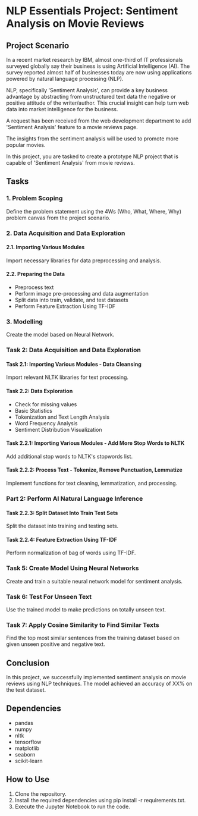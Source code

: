 # NLP Essentials Project: Sentiment Analysis on Movie Reviews

## Project Scenario

In a recent market research by IBM, almost one-third of IT professionals surveyed globally say their business is using Artificial Intelligence (AI). The survey reported almost half of businesses today are now using applications powered by natural language processing (NLP).

NLP, specifically 'Sentiment Analysis', can provide a key business advantage by abstracting from unstructured text data the negative or positive attitude of the writer/author. This crucial insight can help turn web data into market intelligence for the business.

A request has been received from the web development department to add 'Sentiment Analysis' feature to a movie reviews page.

The insights from the sentiment analysis will be used to promote more popular movies.

In this project, you are tasked to create a prototype NLP project that is capable of 'Sentiment Analysis' from movie reviews.

## Tasks

### 1. Problem Scoping
Define the problem statement using the 4Ws (Who, What, Where, Why) problem canvas from the project scenario.

### 2. Data Acquisition and Data Exploration
#### 2.1. Importing Various Modules
Import necessary libraries for data preprocessing and analysis.

#### 2.2. Preparing the Data
- Preprocess text
- Perform image pre-processing and data augmentation
- Split data into train, validate, and test datasets
- Perform Feature Extraction Using TF-IDF

### 3. Modelling
Create the model based on Neural Network.

### Task 2: Data Acquisition and Data Exploration
#### Task 2.1: Importing Various Modules - Data Cleansing
Import relevant NLTK libraries for text processing.

#### Task 2.2: Data Exploration
- Check for missing values
- Basic Statistics
- Tokenization and Text Length Analysis
- Word Frequency Analysis
- Sentiment Distribution Visualization

#### Task 2.2.1: Importing Various Modules - Add More Stop Words to NLTK
Add additional stop words to NLTK's stopwords list.

#### Task 2.2.2: Process Text - Tokenize, Remove Punctuation, Lemmatize
Implement functions for text cleaning, lemmatization, and processing.

### Part 2: Perform AI Natural Language Inference
#### Task 2.2.3: Split Dataset Into Train Test Sets
Split the dataset into training and testing sets.

#### Task 2.2.4: Feature Extraction Using TF-IDF
Perform normalization of bag of words using TF-IDF.

### Task 5: Create Model Using Neural Networks
Create and train a suitable neural network model for sentiment analysis.

### Task 6: Test For Unseen Text
Use the trained model to make predictions on totally unseen text.

### Task 7: Apply Cosine Similarity to Find Similar Texts
Find the top most similar sentences from the training dataset based on given unseen positive and negative text.

## Conclusion
In this project, we successfully implemented sentiment analysis on movie reviews using NLP techniques. The model achieved an accuracy of XX% on the test dataset.

## Dependencies
- pandas
- numpy
- nltk
- tensorflow
- matplotlib
- seaborn
- scikit-learn

## How to Use
1. Clone the repository.
2. Install the required dependencies using pip install -r requirements.txt.
3. Execute the Jupyter Notebook to run the code.
